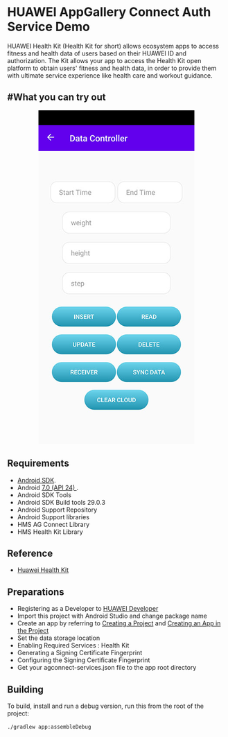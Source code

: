 HUAWEI AppGallery Connect Auth Service Demo
=====

HUAWEI Health Kit (Health Kit for short) allows ecosystem apps to access fitness and health data of users based on their HUAWEI ID and authorization.
The Kit allows your app to access the Health Kit open platform to obtain users' fitness and health data, in order to provide them with ultimate service experience like health care and workout guidance.

#What you can try out
---------------------

<p align="center">
    <img src="art/main.jpg" alt="Main Screen"/>
</p>

Requirements
------------

 - [Android SDK](http://developer.android.com/sdk/index.html).
 - Android [7.0 (API 24) ](http://developer.android.com/tools/revisions/platforms.html#7.0).
 - Android SDK Tools
 - Android SDK Build tools 29.0.3
 - Android Support Repository
 - Android Support libraries
 - HMS AG Connect Library
 - HMS Health Kit Library

Reference
------------

 - [Huawei Health Kit](https://developer.huawei.com/consumer/en/doc/development/HMSCore-Guides/service-introduction-0000001050071661)
 
 Preparations
 ------------
 
  - Registering as a Developer to [HUAWEI Developer](https://developer.huawei.com/consumer/en)
  - Import this project with Android Studio and change package name
  - Create an app by referring to [Creating a Project](https://developer.huawei.com/consumer/en/doc/development/AppGallery-connect-Guides/agc-get-started#createproject) and [Creating an App in the Project](https://developer.huawei.com/consumer/en/doc/development/AppGallery-connect-Guides/agc-get-started#createapp)
  - Set the data storage location
  - Enabling Required Services : Health Kit
  - Generating a Signing Certificate Fingerprint
  - Configuring the Signing Certificate Fingerprint
  - Get your agconnect-services.json file to the app root directory


Building
--------

To build, install and run a debug version, run this from the root of the project:

    ./gradlew app:assembleDebug